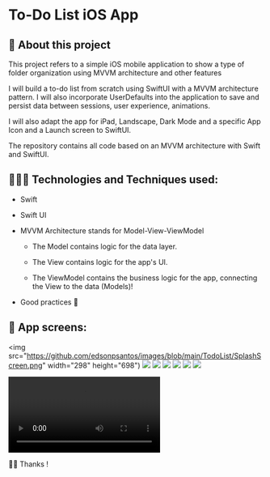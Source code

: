 # To-Do List iOS App

## 📱 About this project
This project refers to a simple iOS mobile application to show a type of folder organization using MVVM architecture and other features

I will build a to-do list from scratch using SwiftUI with a MVVM architecture pattern. I will also incorporate UserDefaults into the application to save and persist data between sessions, user experience, animations. 

I will also adapt the app for iPad, Landscape, Dark Mode and a specific App Icon and a Launch screen to SwiftUI.

The repository contains all code based on an MVVM architecture with Swift and SwiftUI.

##  👨🏽‍💻 Technologies and Techniques used:
* Swift
* Swift UI
* MVVM Architecture stands for Model-View-ViewModel
  
   - The Model contains logic for the data layer.
  
   - The View contains logic for the app's UI.
  
   - The ViewModel contains the business logic for the app, connecting the View to the data (Models)!
  
* Good practices 🚀

  
##  📱 App screens:
<img src="https://github.com/edsonpsantos/images/blob/main/TodoList/SplashScreen.png" width="298" height="698")
![](https://github.com/edsonpsantos/images/blob/main/TodoList/FirstScreen.png)
![](https://github.com/edsonpsantos/images/blob/main/TodoList/CreateItem.png)
![](https://github.com/edsonpsantos/images/blob/main/TodoList/TodoScreen.png)
![](https://github.com/edsonpsantos/images/blob/main/TodoList/CreateItem.png)
![](https://github.com/edsonpsantos/images/blob/main/TodoList/TodoDelete.png)
![](https://github.com/edsonpsantos/images/blob/main/TodoList/TodoDone.png)

![](https://github.com/edsonpsantos/images/blob/main/TodoList/TodoList.mov)


🙏🏽 Thanks ! 
